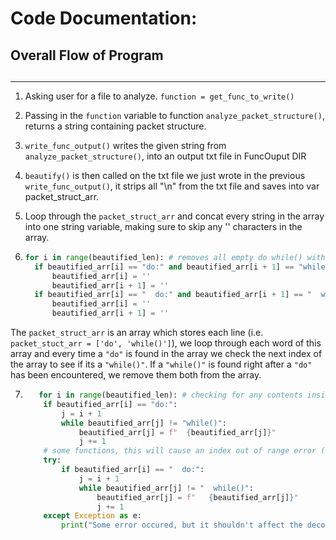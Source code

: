 <h1>Code Documentation:</h1>
 

## Overall Flow of Program <h2>
 ---
 1. Asking user for a file to analyze. ``function = get_func_to_write()``
 
 2. Passing in the ``function`` variable  to function ``analyze_packet_structure()``, returns a string containing packet structure.
 
 3. ``write_func_output()`` writes the given string from ``analyze_packet_structure()``, into an output txt file in FuncOuput DIR
 
 4. ``beautify()`` is then called on the txt file we just wrote in the previous ``write_func_output()``, it strips all "\n" from the txt file and saves into var packet_struct_arr.
 
 5. Loop through the ``packet_struct_arr`` and concat every string in the array into one string variable, making sure to skip any '' characters in the array.
 
 6. ```py
    for i in range(beautified_len): # removes all empty do while() with no decodes inside them
      if beautified_arr[i] == "do:" and beautified_arr[i + 1] == "while()":
          beautified_arr[i] = ''
          beautified_arr[i + 1] = ''
      if beautified_arr[i] == "  do:" and beautified_arr[i + 1] == "  while()":
          beautified_arr[i] = ''
          beautified_arr[i + 1] = ''
   The ``packet_struct_arr`` is an array which stores each line (i.e. ``packet_stuct_arr = ['do', 'while()']``), we loop through each word of this array and every time a ``"do"``    is found in the array we check the next index of the array to see if its a ``"while()"``. If a ``"while()"`` is found right after a ``"do"`` has been encountered, we remove them both from the array.
   

 7. ```py
       for i in range(beautified_len): # checking for any contents inside a do while loop and spacing them out for visual aesthetics
        if beautified_arr[i] == "do:":
            j = i + 1
            while beautified_arr[j] != "while()":
                beautified_arr[j] = f"  {beautified_arr[j]}"
                j += 1
        # some functions, this will cause an index out of range error (comment out this part if so)
        try:
            if beautified_arr[i] == "  do:":
                j = i + 1
                while beautified_arr[j] != "  while()":
                    beautified_arr[j] = f"   {beautified_arr[j]}"
                    j += 1
        except Exception as e:
            print("Some error occured, but it shouldn't affect the decodes() just has to do with aesthetics")
    
